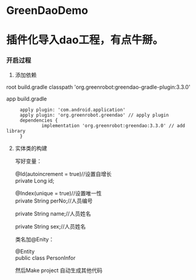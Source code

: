# GreenDaoDemo
# 插件化导入dao工程，有点牛掰。

### 开启过程

1.  添加依赖

   root  build.gradle  classpath 'org.greenrobot:greendao-gradle-plugin:3.3.0'
   
   app   build.gradle  
   
         apply plugin: 'com.android.application'
         apply plugin: 'org.greenrobot.greendao' // apply plugin
         dependencies {
                 implementation 'org.greenrobot:greendao:3.3.0' // add library
         }
         
        
2. 实体类的构建

   写好变量：
          
    @Id(autoincrement = true)//设置自增长  
    private Long id;  

    @Index(unique = true)//设置唯一性  
    private String perNo;//人员编号  

    private String name;//人员姓名  

    private String sex;//人员姓名  
    
   类名加@Enity：
   
   @Entity  
   public class PersonInfor  
   
   然后Make project  自动生成其他代码
   
